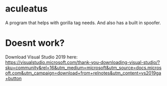 # aculeatus
A program that helps with gorilla tag needs. And also has a built in spoofer.

# Doesnt work?
Download Visual Studio 2019 here: https://visualstudio.microsoft.com/thank-you-downloading-visual-studio/?sku=community&rel=16&utm_medium=microsoft&utm_source=docs.microsoft.com&utm_campaign=download+from+relnotes&utm_content=vs2019ga+button

